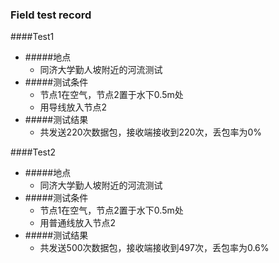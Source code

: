 ### Field test record
####Test1
- #####地点
  - 同济大学勤人坡附近的河流测试
- #####测试条件
  - 节点1在空气，节点2置于水下0.5m处
  - 用导线放入节点2
- #####测试结果
  - 共发送220次数据包，接收端接收到220次，丢包率为0%

####Test2
- #####地点
  - 同济大学勤人坡附近的河流测试
- #####测试条件
  - 节点1在空气，节点2置于水下0.5m处
  - 用普通线放入节点2
- #####测试结果
  - 共发送500次数据包，接收端接收到497次，丢包率为0.6%

